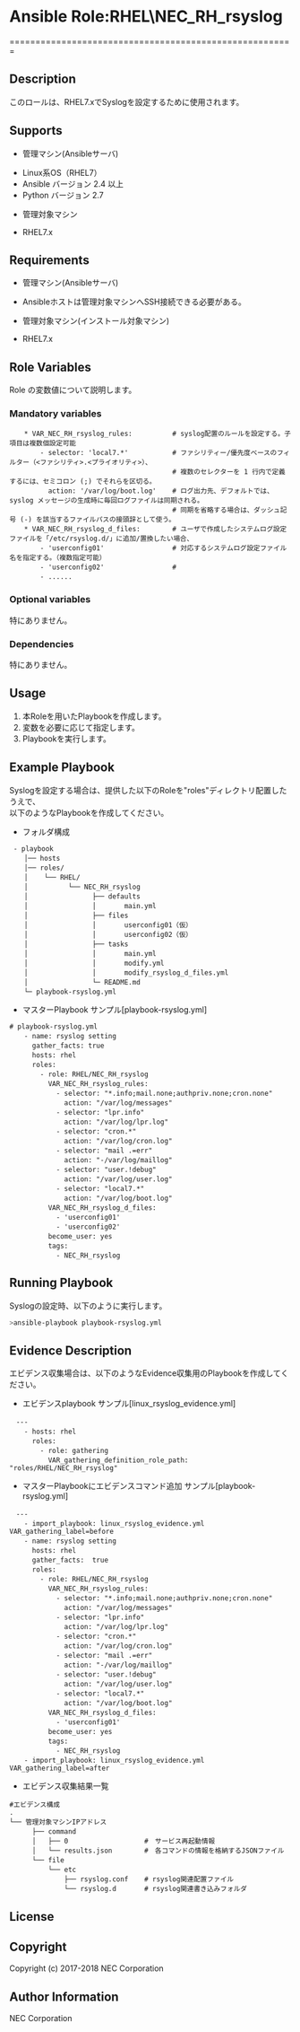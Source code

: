 # Ansible Role:RHEL\NEC\_RH\_rsyslog
=======================================================

## Description
このロールは、RHEL7.xでSyslogを設定するために使用されます。

## Supports
- 管理マシン(Ansibleサーバ)
 * Linux系OS（RHEL7）
 * Ansible バージョン 2.4 以上
 * Python バージョン 2.7
- 管理対象マシン
 * RHEL7.x

## Requirements
- 管理マシン(Ansibleサーバ)
 * Ansibleホストは管理対象マシンへSSH接続できる必要がある。
- 管理対象マシン(インストール対象マシン)
 * RHEL7.x

## Role Variables
Role の変数値について説明します。

### Mandatory variables
~~~
　  * VAR_NEC_RH_rsyslog_rules:          # syslog配置のルールを設定する。子項目は複数個設定可能
　      - selector: 'local7.*'           # ファシリティー/優先度ベースのフィルター（<ファシリティ>.<プライオリティ>）、
　                                       # 複数のセレクターを 1 行内で定義するには、セミコロン (;) でそれらを区切る。
　        action: '/var/log/boot.log'    # ログ出力先、デフォルトでは、syslog メッセージの生成時に毎回ログファイルは同期される。
　                                       # 同期を省略する場合は、ダッシュ記号 (-) を該当するファイルパスの接頭辞として使う。 
　  * VAR_NEC_RH_rsyslog_d_files:        # ユーザで作成したシステムログ設定ファイルを「/etc/rsyslog.d/」に追加/置換したい場合、
　      - 'userconfig01'                 # 対応するシステムログ設定ファイル名を指定する。（複数指定可能）
　      - 'userconfig02'                 # 
　      - ......
~~~

### Optional variables  

特にありません。

### Dependencies  

特にありません。

## Usage  

1. 本Roleを用いたPlaybookを作成します。
2. 変数を必要に応じて指定します。
3. Playbookを実行します。

## Example Playbook

Syslogを設定する場合は、提供した以下のRoleを"roles"ディレクトリ配置したうえで、  
以下のようなPlaybookを作成してください。 

- フォルダ構成  
~~~
 - playbook
　  │── hosts
　  │── roles/
　  │    └── RHEL/
　  │          └── NEC_RH_rsyslog
　  │                ├── defaults
　  │                │       main.yml
　  │                ├── files
　  │                │       userconfig01（仮）
　  │                │       userconfig02（仮）
　  │                ├── tasks
　  │                │       main.yml
　  │                │       modify.yml
　  │                │       modify_rsyslog_d_files.yml
　  │                └─ README.md
　  └─ playbook-rsyslog.yml
~~~

- マスターPlaybook サンプル[playbook-rsyslog.yml]
~~~
# playbook-rsyslog.yml
　  - name: rsyslog setting
　    gather_facts: true
　    hosts: rhel
　    roles:
　      - role: RHEL/NEC_RH_rsyslog
　        VAR_NEC_RH_rsyslog_rules:
　          - selector: "*.info;mail.none;authpriv.none;cron.none"
　            action: "/var/log/messages"
　          - selector: "lpr.info"
　            action: "/var/log/lpr.log"
　          - selector: "cron.*"
　            action: "/var/log/cron.log"
　          - selector: "mail .=err"
　            action: "-/var/log/maillog"
　          - selector: "user.!debug"
　            action: "/var/log/user.log"
　          - selector: "local7.*"
　            action: "/var/log/boot.log"
　        VAR_NEC_RH_rsyslog_d_files:
　          - 'userconfig01'
　          - 'userconfig02'
　        become_user: yes
　        tags:
　          - NEC_RH_rsyslog
~~~

## Running Playbook

Syslogの設定時、以下のように実行します。

~~~sh
>ansible-playbook playbook-rsyslog.yml
~~~

## Evidence Description

エビデンス収集場合は、以下のようなEvidence収集用のPlaybookを作成してください。  

- エビデンスplaybook サンプル[linux\_rsyslog\_evidence.yml]
~~~
　---
　  - hosts: rhel
　    roles:
　      - role: gathering
　        VAR_gathering_definition_role_path: "roles/RHEL/NEC_RH_rsyslog"
~~~

- マスターPlaybookにエビデンスコマンド追加 サンプル[playbook-rsyslog.yml]
~~~
　---
　  - import_playbook: linux_rsyslog_evidence.yml VAR_gathering_label=before
　  - name: rsyslog setting
　    hosts: rhel
　    gather_facts:  true
　    roles:
　      - role: RHEL/NEC_RH_rsyslog
　        VAR_NEC_RH_rsyslog_rules:
　          - selector: "*.info;mail.none;authpriv.none;cron.none"
　            action: "/var/log/messages"
　          - selector: "lpr.info"
　            action: "/var/log/lpr.log"
　          - selector: "cron.*"
　            action: "/var/log/cron.log"
　          - selector: "mail .=err"
　            action: "-/var/log/maillog"
　          - selector: "user.!debug"
　            action: "/var/log/user.log"
　          - selector: "local7.*"
　            action: "/var/log/boot.log"
　        VAR_NEC_RH_rsyslog_d_files:
　          - 'userconfig01'
　        become_user: yes
　        tags:
　          - NEC_RH_rsyslog
　  - import_playbook: linux_rsyslog_evidence.yml VAR_gathering_label=after
~~~

- エビデンス収集結果一覧
~~~
#エビデンス構成
.
└── 管理対象マシンIPアドレス
　    ├── command
　    │   ├── 0                   #　サービス再起動情報
　    │   └── results.json        #　各コマンドの情報を格納するJSONファイル
　    └── file
　        └── etc
　            ├── rsyslog.conf    # rsyslog関連配置ファイル
　            └── rsyslog.d       # rsyslog関連書き込みフォルダ
~~~

## License

## Copyright

Copyright (c) 2017-2018 NEC Corporation

## Author Information

NEC Corporation
